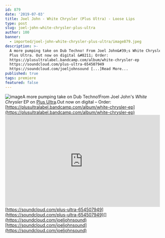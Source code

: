 ```yaml
---
id: 879
date: '2019-07-03'
title: Joel John - White Chrysler (Plus Ultra) - Loose Lips
type: post
slug: joel-john-white-chrysler-plus-ultra
author: 100
banner:
  - imported/joel-john-white-chrysler-plus-ultra/image879.jpeg
description: >-
  A more pumping take on Dub Techno! From Joel John&#39;s White Chrysler EP on
  Plus Ultra. Out now on digital &#8211; Order:
  https://plusultralabel.bandcamp.com/album/white-chrysler-ep
  https://soundcloud.com/plus-ultra-654507949
  https://soundcloud.com/joeljohnsound [...]Read More...
published: true
tags: premiere
featured: false
---
```

![image](../imported/joel-john-white-chrysler-plus-ultra/image879.jpeg)A more pumping take on Dub Techno!From Joel John's _White Chrysler_ EP on [Plus Ultra](https://plusultralabel.bandcamp.com).Out now on digital – Order: [](https://plusultralabel.bandcamp.com/album/white-chrysler-ep)[https://plusultralabel.bandcamp.com/album/white-chrysler-ep](https://plusultralabel.bandcamp.com/album/white-chrysler-ep)<iframe width='100%' height='300' scrolling='no' frameborder='no' allow='autoplay' src='https://w.soundcloud.com/player/?url=https%3A//api.soundcloud.com/tracks/645783246&color=%23ff5500&auto_play=false&hide_related=false&show_comments=true&show_user=true&show_reposts=false&show_teaser=true'></iframe>[https://soundcloud.com/plus-ultra-654507949](https://soundcloud.com/plus-ultra-654507949)[](https://soundcloud.com/joeljohnsound)[https://soundcloud.com/joeljohnsound](https://soundcloud.com/joeljohnsound)